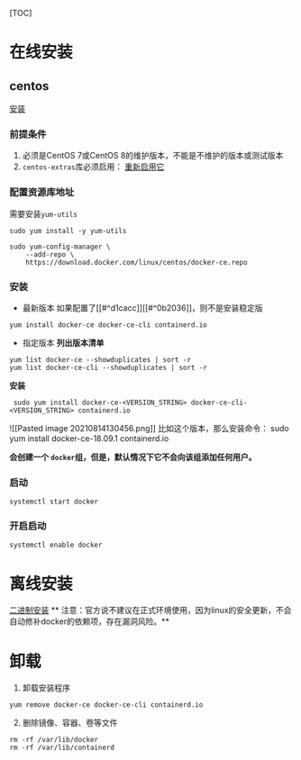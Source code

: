 [TOC]



# 在线安装

## centos
[安装](https://docs.docker.com/engine/install/centos/)

###  前提条件
1. 必须是CentOS 7或CentOS 8的维护版本，不能是不维护的版本或测试版本
2. `centos-extras`库必须启用： [重新启用它](https://wiki.centos.org/AdditionalResources/Repositories)


### 配置资源库地址
需要安装`yum-utils`
```shell
sudo yum install -y yum-utils

sudo yum-config-manager \
    --add-repo \
    https://download.docker.com/linux/centos/docker-ce.repo
```

### 安装
* 最新版本
如果配置了[[#^d1cacc]][[#^0b2036]]，则不是安装稳定版
```shell
yum install docker-ce docker-ce-cli containerd.io
```

* 指定版本
**列出版本清单**
```
yum list docker-ce --showduplicates | sort -r
yum list docker-ce-cli --showduplicates | sort -r

```

**安装**
```
 sudo yum install docker-ce-<VERSION_STRING> docker-ce-cli-<VERSION_STRING> containerd.io
```

![[Pasted image 20210814130456.png]]
比如这个版本，那么安装命令： sudo yum install docker-ce-18.09.1  containerd.io

**会创建一个 `docker`组，但是，默认情况下它不会向该组添加任何用户。**

### 启动
```
systemctl start docker
```

### 开启启动
```
systemctl enable docker
```

# 离线安装
[二进制安装](https://docs.docker.com/engine/install/binaries/)
** 注意：官方说不建议在正式环境使用，因为linux的安全更新，不会自动修补docker的依赖项，存在漏洞风险。**

# 卸载
1. 卸载安装程序
```
yum remove docker-ce docker-ce-cli containerd.io
```

2. 删除镜像、容器、卷等文件
```
rm -rf /var/lib/docker
rm -rf /var/lib/containerd
```
